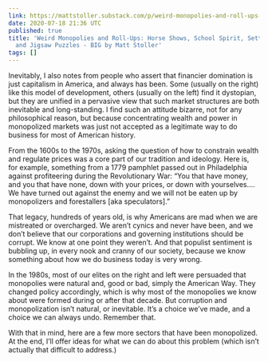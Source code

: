 ```yaml
---
link: https://mattstoller.substack.com/p/weird-monopolies-and-roll-ups-horse
date: 2020-07-18 21:36 UTC
published: true
title: 'Weird Monopolies and Roll-Ups: Horse Shows, School Spirit, Settlers of Catan,
  and Jigsaw Puzzles - BIG by Matt Stoller'
tags: []
---
```


Inevitably, I also notes from people who assert that financier domination is just capitalism in America, and always has been. Some (usually on the right) like this model of development, others (usually on the left) find it dystopian, but they are unified in a pervasive view that such market structures are both inevitable and long-standing. I find such an attitude bizarre, not for any philosophical reason, but because concentrating wealth and power in monopolized markets was just not accepted as a legitimate way to do business for most of American history.

From the 1600s to the 1970s, asking the question of how to constrain wealth and regulate prices was a core part of our tradition and ideology. Here is, for example, something from a 1779 pamphlet passed out in Philadelphia against profiteering during the Revolutionary War: “You that have money, and you that have none, down with your prices, or down with yourselves.… We have turned out against the enemy and we will not be eaten up by monopolizers and forestallers [aka speculators].”

That legacy, hundreds of years old, is why Americans are mad when we are mistreated or overcharged. We aren’t cynics and never have been, and we don’t believe that our corporations and governing institutions should be corrupt. We know at one point they weren’t. And that populist sentiment is bubbling up, in every nook and cranny of our society, because we know something about how we do business today is very wrong.

In the 1980s, most of our elites on the right and left were persuaded that monopolies were natural and, good or bad, simply the American Way. They changed policy accordingly, which is why most of the monopolies we know about were formed during or after that decade. But corruption and monopolization isn’t natural, or inevitable. It’s a choice we’ve made, and a choice we can always undo. Remember that.

With that in mind, here are a few more sectors that have been monopolized. At the end, I’ll offer ideas for what we can do about this problem (which isn’t actually that difficult to address.)

